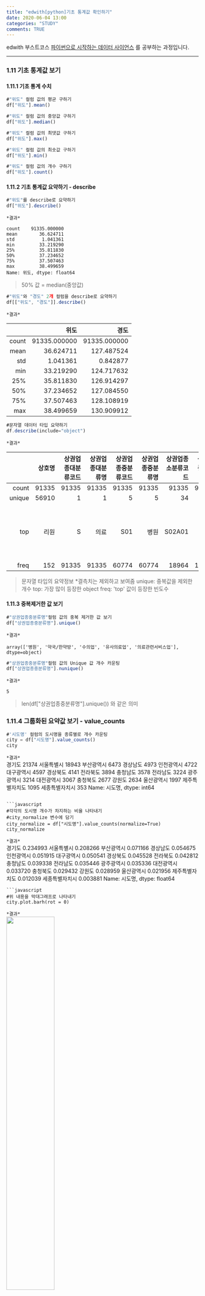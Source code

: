 ```yaml
---
title: "edwith[python]기초 통계값 확인하기"
date: 2020-06-04 13:00
categories: "STUDY"
comments: TRUE
---
```


edwith 부스트코스 [파이썬으로 시작하는 데이터 사이언스](https://www.edwith.org/boostcourse-ds-510/joinLectures/28137) 를 공부하는 과정입니다.  
  
  --------------------------------------------------------
  
  ### 1.11 기초 통계값 보기  
#### 1.11.1 기초 통계 수치  
  
```javascript
#"위도" 컬럼 값의 평균 구하기
df["위도"].mean()

#"위도" 컬럼 값의 중앙값 구하기
df["위도"].median()

#"위도" 컬럼 값의 최댓값 구하기
df["위도"].max()

#"위도" 컬럼 값의 최솟값 구하기
df["위도"].min()

#"위도" 컬럼 값의 개수 구하기
df["위도"].count()
```
  
#### 1.11.2 기초 통계값 요약하기 - describe
```javascript
#"위도"를 describe로 요약하기
df["위도"].describe()
```
`*결과*`
```
count    91335.000000
mean        36.624711
std          1.041361
min         33.219290
25%         35.811830
50%         37.234652
75%         37.507463
max         38.499659
Name: 위도, dtype: float64
```
> 50% 값 = median(중앙값)  
  
```javascript
#"위도"와 "경도" 2개 컬럼을 describe로 요약하기
df[["위도", "경도"]].describe()
```  

`*결과*`  

|       |         위도 |         경도 |
|------:|-------------:|-------------:|
| count | 91335.000000 | 91335.000000 |
|  mean |    36.624711 |   127.487524 |
|  std  |     1.041361 |     0.842877 |
|  min  |    33.219290 |   124.717632 |
|  25%  |    35.811830 |   126.914297 |
|  50%  |    37.234652 |   127.084550 |
|  75%  |    37.507463 |   128.108919 |
|  max  |    38.499659 |   130.909912 |  

```javascript
#문자열 데이터 타입 요약하기
df.describe(include="object")
```  

`*결과*`  

|        | 상호명 | 상권업종대분류코드 | 상권업종대분류명 | 상권업종중분류코드 | 상권업종중분류명 | 상권업종소분류코드 | 상권업종소분류명 | 시도명 | 시군구명 | 행정동명 | 법정동명 | 대지구분명 |                         지번주소 |                     도로명 |              건물관리번호 |                           도로명주소 |
|-------:|-------:|-------------------:|-----------------:|-------------------:|-----------------:|-------------------:|-----------------:|-------:|---------:|---------:|---------:|-----------:|---------------------------------:|---------------------------:|--------------------------:|-------------------------------------:|
|  count |  91335 |              91335 |            91335 |              91335 |            91335 |              91335 |            91335 |  90956 |    90956 |    90956 |    91280 |      91335 |                            91335 |                      91335 |                     91335 |                                91335 |
| unique |  56910 |                  1 |                1 |                  5 |                5 |                 34 |               34 |     17 |      228 |     2791 |     2822 |          2 |                            53118 |                      16610 |                     54142 |                                54031 |
|   top  |   리원 |                  S |             의료 |                S01 |             병원 |             S02A01 |             약국 | 경기도 |     서구 |   중앙동 |     중동 |       대지 | 서울특별시 동대문구 제기동 965-1 | 서울특별시 강남구 강남대로 | 1123010300109650001031604 | 서울특별시 동대문구 약령중앙로8길 10 |
|  freq  |    152 |              91335 |            91335 |              60774 |            60774 |              18964 |            18964 |  21374 |     3165 |     1856 |      874 |      91213 |                              198 |                        326 |                       198 |                                  198 |  
  
> 문자열 타입의 요약정보
*결측치는 제외하고 보여줌
unique: 중복값을 제외한 개수 top: 가장 많이 등장한 object
freq: 'top' 값이 등장한 빈도수  

#### 1.11.3 중복제거한 값 보기
```javascript
#"상권업종중분류명"컬럼 값의 중복 제거한 값 보기
df["상권업종중분류명"].unique()
```
`*결과*` 
```
array(['병원', '약국/한약방', '수의업', '유사의료업', '의료관련서비스업'], dtype=object)
```  

```javascript  
#"상권업종중분류명"컬럼 값의 Unique 값 개수 카운팅
df["상권업종중분류명"].nunique()  
```
  
`*결과*`  
```
5
```  
> len(df["상권업종중분류명"].unique()) 와 같은 의미    
 

### 1.11.4 그룹화된 요약값 보기 - value_counts  
```javascript
#'시도명' 컬럼의 도시명을 종류별로 개수 카운팅
city = df["시도명"].value_counts()
city
```  
`*결과*`  
경기도        21374
서울특별시      18943
부산광역시       6473
경상남도        4973
인천광역시       4722
대구광역시       4597
경상북도        4141
전라북도        3894
충청남도        3578
전라남도        3224
광주광역시       3214
대전광역시       3067
충청북도        2677
강원도         2634
울산광역시       1997
제주특별자치도     1095
세종특별자치시      353
Name: 시도명, dtype: int64
```  

```javascript
#각각의 도시명 개수가 차지하는 비율 나타내기 
#city_normalize 변수에 담기
city_normalize = df["시도명"].value_counts(normalize=True)
city_normalize
```  
`*결과*`  
경기도        0.234993
서울특별시      0.208266
부산광역시      0.071166
경상남도       0.054675
인천광역시      0.051915
대구광역시      0.050541
경상북도       0.045528
전라북도       0.042812
충청남도       0.039338
전라남도       0.035446
광주광역시      0.035336
대전광역시      0.033720
충청북도       0.029432
강원도        0.028959
울산광역시      0.021956
제주특별자치도    0.012039
세종특별자치시    0.003881
Name: 시도명, dtype: float64
```  
```javascript
#위 내용을 막대그래프로 나타내기
city.plot.barh(rot = 0)
```
`*결과*`  
<img src = "https://user-images.githubusercontent.com/50826051/83731157-00a69600-a685-11ea-9328-11ce6c6e8b09.png" width = "50%">  

> bar: 세로막대 그래프  
barh: 가로막대 그래프  
rot : 축 이름 회전시킬 각도  
  
```javascript
#위 내용을 파이그래프로 나타내기
city_normalize.plot.pie(figsize=(6,6))  
```  
`*결과*`  

<img src = "https://user-images.githubusercontent.com/50826051/83731341-4e230300-a685-11ea-8a38-3923996ab02c.png" width = "50%">  
  
> 파이 그래프는 수치를 정확하게 비교하기 어려워서 잘 사용되지 않음  

```javascript
 #seaborn의 countplot으로 나타내기
 c = sns.countplot(data=df, y="시도명")
```

`*결과*`  
<img src = "https://user-images.githubusercontent.com/50826051/83731478-904c4480-a685-11ea-9081-d6f6d12ad16c.png" >  

> seaborn으로 그래프를 그리면 시각적으로 예쁜 그래프를 그릴 수 있음 
R에서 ggplot같은 느낌?  
